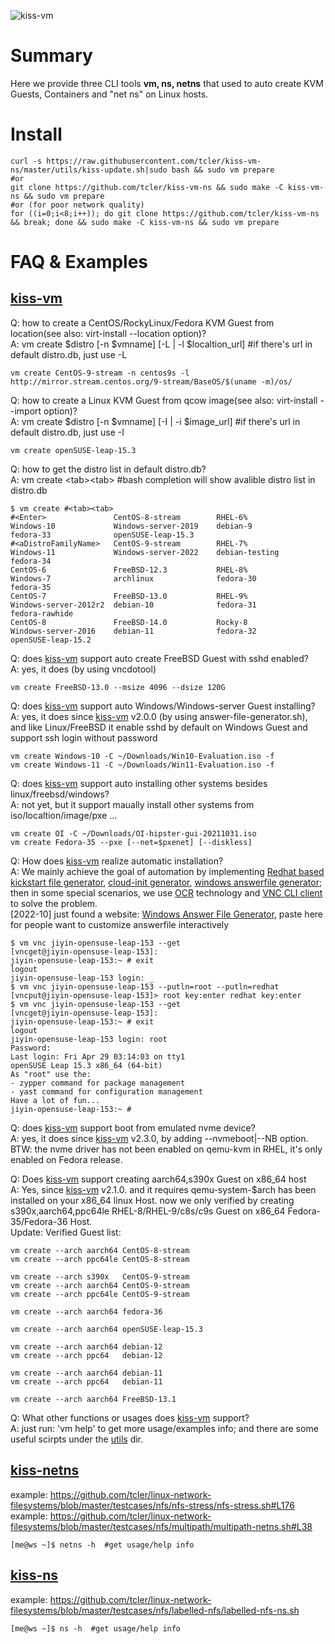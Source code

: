 ![kiss-vm](https://raw.githubusercontent.com/tcler/kiss-vm-ns/master/Images/kiss-vm.gif)

# Summary
Here we provide three CLI tools **vm, ns, netns** that used to auto create KVM Guests, Containers and "net ns" on Linux hosts.

# Install
```
curl -s https://raw.githubusercontent.com/tcler/kiss-vm-ns/master/utils/kiss-update.sh|sudo bash && sudo vm prepare
#or
git clone https://github.com/tcler/kiss-vm-ns && sudo make -C kiss-vm-ns && sudo vm prepare
#or (for poor network quality)
for ((i=0;i<8;i++)); do git clone https://github.com/tcler/kiss-vm-ns && break; done && sudo make -C kiss-vm-ns && sudo vm prepare
```

# FAQ & Examples
## [kiss-vm](https://github.com/tcler/kiss-vm-ns/blob/master/kiss-vm)

Q: how to create a CentOS/RockyLinux/Fedora KVM Guest from location(see also: virt-install --location option)?  
A: vm create $distro \[-n $vmname] \[-L | -l $localtion_url]  #if there's url in default distro.db, just use -L
```
vm create CentOS-9-stream -n centos9s -l http://mirror.stream.centos.org/9-stream/BaseOS/$(uname -m)/os/
```

Q: how to create a Linux KVM Guest from qcow image(see also: virt-install --import option)?  
A: vm create $distro \[-n $vmname] \[-I | -i $image_url]  #if there's url in default distro.db, just use -I
```
vm create openSUSE-leap-15.3
```

Q: how to get the distro list in default distro.db?  
A: vm create \<tab>\<tab>  #bash completion will show avalible distro list in distro.db
```
$ vm create #<tab><tab>
#<Enter>               CentOS-8-stream        RHEL-6%                Windows-10             Windows-server-2019    debian-9               fedora-33              openSUSE-leap-15.3
#<aDistroFamilyName>   CentOS-9-stream        RHEL-7%                Windows-11             Windows-server-2022    debian-testing         fedora-34              
CentOS-6               FreeBSD-12.3           RHEL-8%                Windows-7              archlinux              fedora-30              fedora-35              
CentOS-7               FreeBSD-13.0           RHEL-9%                Windows-server-2012r2  debian-10              fedora-31              fedora-rawhide         
CentOS-8               FreeBSD-14.0           Rocky-8                Windows-server-2016    debian-11              fedora-32              openSUSE-leap-15.2
```

Q: does [kiss-vm](https://github.com/tcler/kiss-vm-ns/blob/master/kiss-vm) support auto create FreeBSD Guest with sshd enabled?  
A: yes, it does (by using vncdotool)
```
vm create FreeBSD-13.0 --msize 4096 --dsize 120G 
```

Q: does [kiss-vm](https://github.com/tcler/kiss-vm-ns/blob/master/kiss-vm) support auto Windows/Windows-server Guest installing?  
A: yes, it does since [kiss-vm](https://github.com/tcler/kiss-vm-ns/blob/master/kiss-vm) v2.0.0 (by using answer-file-generator.sh), and like Linux/FreeBSD it enable sshd by default on Windows Guest and support ssh login without password
```
vm create Windows-10 -C ~/Downloads/Win10-Evaluation.iso -f
vm create Windows-11 -C ~/Downloads/Win11-Evaluation.iso -f
```

Q: does [kiss-vm](https://github.com/tcler/kiss-vm-ns/blob/master/kiss-vm) support auto installing other systems besides linux/freebsd/windows?  
A: not yet, but it support maually install other systems from iso/localtion/image/pxe ...
```
vm create OI -C ~/Downloads/OI-hipster-gui-20211031.iso
vm create Fedora-35 --pxe [--net=$pxenet] [--diskless]
```

Q: How does [kiss-vm](https://github.com/tcler/kiss-vm-ns/blob/master/kiss-vm) realize automatic installation?  
A: We mainly achieve the goal of automation by implementing [Redhat based kickstart file generator](https://github.com/tcler/kiss-vm-ns/blob/master/utils/ks-generator.sh), [cloud-init generator](https://github.com/tcler/kiss-vm-ns/blob/master/utils/cloud-init-iso-gen.sh), [windows answerfile generator](https://github.com/tcler/kiss-vm-ns/blob/master/utils/answer-file-generator.sh); then in some special scenarios, we use [OCR](https://en.wikipedia.org/wiki/Optical_character_recognition) technology and [VNC CLI client](https://github.com/sibson/vncdotool) to solve the problem.  
\[2022-10] just found a website: [Windows Answer File Generator](https://www.windowsafg.com/win10x86_x64_uefi.html), paste here for people want to customize answerfile interactively
```
$ vm vnc jiyin-opensuse-leap-153 --get
[vncget@jiyin-opensuse-leap-153]:
jiyin-opensuse-leap-153:~ # exit
logout
jiyin-opensuse-leap-153 login: _
$ vm vnc jiyin-opensuse-leap-153 --putln=root --putln=redhat
[vncput@jiyin-opensuse-leap-153]> root key:enter redhat key:enter
$ vm vnc jiyin-opensuse-leap-153 --get
[vncget@jiyin-opensuse-leap-153]:
jiyin-opensuse-leap-153:~ # exit
logout
jiyin-opensuse-leap-153 login: root
Password:
Last login: Fri Apr 29 03:14:03 on tty1
openSUSE Leap 15.3 x86_64 (64-bit)
As "root" use the:
- zypper command for package management
- yast command for configuration management
Have a lot of fun...
jiyin-opensuse-leap-153:~ #
```

Q: does [kiss-vm](https://github.com/tcler/kiss-vm-ns/blob/master/kiss-vm) support boot from emulated nvme device?  
A: yes, it does since [kiss-vm](https://github.com/tcler/kiss-vm-ns/blob/master/kiss-vm) v2.3.0, by adding --nvmeboot|--NB option.
BTW: the nvme driver has not been enabled on qemu-kvm in RHEL, it's only enabled on Fedora release.


Q: Does [kiss-vm](https://github.com/tcler/kiss-vm-ns/blob/master/kiss-vm) support creating aarch64,s390x Guest on x86_64 host  
A: Yes, since [kiss-vm](https://github.com/tcler/kiss-vm-ns/blob/master/kiss-vm) v2.1.0. and it requires qemu-system-$arch has been installed on your x86_64 linux Host.
now we only verified by creating s390x,aarch64,ppc64le RHEL-8/RHEL-9/c8s/c9s Guest on x86_64 Fedora-35/Fedora-36 Host.  
Update: Verified Guest list:
```
vm create --arch aarch64 CentOS-8-stream
vm create --arch ppc64le CentOS-8-stream

vm create --arch s390x   CentOS-9-stream
vm create --arch aarch64 CentOS-9-stream
vm create --arch ppc64le CentOS-9-stream

vm create --arch aarch64 fedora-36

vm create --arch aarch64 openSUSE-leap-15.3

vm create --arch aarch64 debian-12
vm create --arch ppc64   debian-12

vm create --arch aarch64 debian-11
vm create --arch ppc64   debian-11

vm create --arch aarch64 FreeBSD-13.1
```

Q: What other functions or usages does [kiss-vm](https://github.com/tcler/kiss-vm-ns/blob/master/kiss-vm) support?  
A: just run: 'vm help' to get more usage/examples info; and there are some useful scirpts under the [utils](https://github.com/tcler/kiss-vm-ns/tree/master/utils) dir.


## [kiss-netns](https://github.com/tcler/kiss-vm-ns/blob/master/kiss-netns)
example: https://github.com/tcler/linux-network-filesystems/blob/master/testcases/nfs/nfs-stress/nfs-stress.sh#L176  
example: https://github.com/tcler/linux-network-filesystems/blob/master/testcases/nfs/multipath/multipath-netns.sh#L38  
```
[me@ws ~]$ netns -h  #get usage/help info
```


## [kiss-ns](https://github.com/tcler/kiss-vm-ns/blob/master/kiss-ns)
example: https://github.com/tcler/linux-network-filesystems/blob/master/testcases/nfs/labelled-nfs/labelled-nfs-ns.sh  
```
[me@ws ~]$ ns -h  #get usage/help info
```
